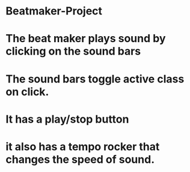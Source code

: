 # Beatmaker-Project
# The beat maker plays sound by clicking on the sound bars
# The sound bars toggle active class on click.
# It has a play/stop button 
# it also has a tempo rocker that changes the speed of sound.
